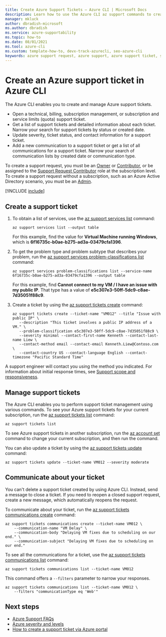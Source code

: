 ```yaml
---
title: Create Azure Support Tickets – Azure CLI | Microsoft Docs
description: Learn how to use the Azure CLI az support commands to create, update, and manage Azure support requests.
manager: mkluck
author: dbradish-microsoft
ms.author: dbradish
ms.service: azure-supportability
ms.topic: how-to
ms.date: 08/01/2021
ms.tool: azure-cli
ms.custom: template-how-to, devx-track-azurecli, seo-azure-cli
keywords: azure support request, azure support, azure support ticket, support ticket management
---
```


# Create an Azure support ticket in Azure CLI

The Azure CLI enables you to create and manage Azure support tickets.

- Open a technical, billing, subscription management, or subscription and service limits (quota) support ticket.
- Get a list of support tickets and detailed information about each ticket. Narrow your search for support tickets by status or created date.
- Update severity, ticket status, and contact information for a support ticket.
- Add a new communication to a support ticket or get a list of all communications for a support ticket. Narrow your search of communication lists by created date or communication type.

To create a support request, you must be an [Owner](/azure/role-based-access-control/built-in-roles#owner) or [Contributor](/azure/role-based-access-control/built-in-roles#contributor), or be assigned to the [Support Request Contributor](/azure/role-based-access-control/built-in-roles#support-request-contributor) role at the subscription level. To create a support request without a subscription, such as an Azure Active Directory scenario, you must be an [Admin](/azure/active-directory/roles/permissions-reference).

[!INCLUDE [include](~/../articles/reusable-content/azure-cli/azure-cli-prepare-your-environment.md)]

## Create a support ticket

1. To obtain a list of services, use the [az support services list](/cli/azure/support/services#az-support-services-list) command:

   ```azurecli
   az support services list --output table
   ```

   For this example, find the value for **Virtual Machine running Windows**, which is **6f16735c-b0ae-b275-ad3a-03479cfa1396**.

1. To get the problem type and problem subtype that describes your problem, run the [az support services problem-classifications list](/cli/azure/support/services/problem-classifications#az-support-services-problem-classifications-list) command:

   ```azurecli
   az support services problem-classifications list --service-name 6f16735c-b0ae-b275-ad3a-03479cfa1396 --output table
   ```

   For this example, find **Cannot connect to my VM / I have an issue with my public IP**. That type has a value of **e5c307e3-50ff-5dc9-c8ae-7d35051f88c9**.

1. Create a ticket by using the [az support tickets create](/cli/azure/support/tickets#az-support-tickets-create) command:

   ```azurecli
   az support tickets create --ticket-name "VM012" --title "Issue with public IP" \
      --description "This ticket involves a public IP address of a VM." \
      --problem-classification e5c307e3-50ff-5dc9-c8ae-7d35051f88c9 \
      --severity minimal --contact-first-name Kenneth --contact-last-name Liew \
      --contact-method email --contact-email Kenneth.Liew@Contoso.com \
      --contact-country US --contact-language English --contact-timezone "Pacific Standard Time"
   ```

A support engineer will contact you using the method you indicated. For information about initial response times, see [Support scope and responsiveness](/support/plans/response/).

## Manage support tickets

The Azure CLI enables you to perform support ticket management using various commands. To see your Azure support tickets for your current subscription, run the [az support tickets list](/cli/azure/support/tickets#az-support-tickets-list) command:

```azurecli
az support tickets list
```

To see Azure support tickets in another subscription, run the [az account set](/cli/azure/account#az-account-set) command to change your current subscription, and then run the command.

You can also update a ticket by using the [az support tickets update](/cli/azure/support/tickets#az-support-tickets-update) command:

```azurecli
az support tickets update --ticket-name VM012 --severity moderate
```

## Communicate about your ticket

You can't delete a support ticket created by using Azure CLI. Instead, send a message to close a ticket. If you need to reopen a closed support request, create a new message, which automatically reopens the request.

To communicate about your ticket, run the [az support tickets communications create](/cli/azure/support/tickets/communications#az-support-tickets-communications-create) command:

```azurecli
az support tickets communications create --ticket-name VM012 \
    --communication-name "VM Delay" \
    --communication-body "Delaying VM fixes due to scheduling on our end." \
    --communication-subject "Delaying VM fixes due to scheduling on our end."
```

To see all the communications for a ticket, use the [az support tickets communications list](/cli/azure/support/tickets/communications#az-support-tickets-communications-list) command:

```azurecli
az support tickets communications list --ticket-name VM012
```

This command offers a `--filters` parameter to narrow your responses.

```azurecli
az support tickets communications list --ticket-name VM012 \
    --filters "communicationType eq 'Web'"
```

## Next steps

- [Azure Support FAQs](https://azure.microsoft.com/support/faq/)
- [Azure severity and levels](https://azure.microsoft.com/support/plans/response/)
- [How to create a support ticket via Azure portal](/azure/azure-portal/supportability/how-to-create-azure-support-request)
